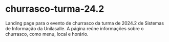 # churrasco-turma-24.2
Landing page para o evento de churrasco da turma de 2024.2 de Sistemas de Informação da Unilasalle. A página reúne informações sobre o churrasco, como menu, local e horário.
